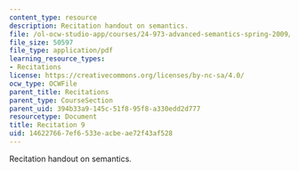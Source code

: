 ```yaml
---
content_type: resource
description: Recitation handout on semantics.
file: /ol-ocw-studio-app/courses/24-973-advanced-semantics-spring-2009/146227667ef6533eacbeae72f43af528_MIT24_973s09_rec09.pdf
file_size: 50597
file_type: application/pdf
learning_resource_types:
- Recitations
license: https://creativecommons.org/licenses/by-nc-sa/4.0/
ocw_type: OCWFile
parent_title: Recitations
parent_type: CourseSection
parent_uid: 394b33a9-145c-51f8-95f8-a330edd2d777
resourcetype: Document
title: Recitation 9
uid: 14622766-7ef6-533e-acbe-ae72f43af528
---
```

Recitation handout on semantics.